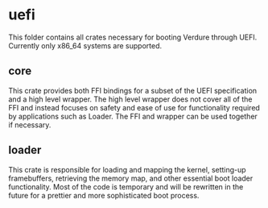 # uefi
This folder contains all crates necessary for booting Verdure through UEFI. Currently only x86_64 systems are supported.
## core
This crate provides both FFI bindings for a subset of the UEFI specification and a high level wrapper. The high level wrapper does not cover all of the FFI and instead focuses on safety and ease of use for functionality required by applications such as Loader. The FFI and wrapper can be used together if necessary. 
## loader
This crate is responsible for loading and mapping the kernel, setting-up framebuffers, retrieving the memory map, and other essential boot loader functionality. Most of the code is temporary and will be rewritten in the future for a prettier and more sophisticated boot process.